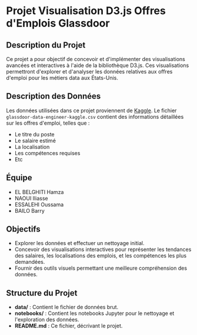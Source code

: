 # Projet Visualisation D3.js Offres d'Emplois Glassdoor

## Description du Projet
Ce projet a pour objectif de concevoir et d'implémenter des visualisations avancées et interactives à l'aide de la bibliothèque D3.js. Ces visualisations permettront d'explorer et d'analyser les données relatives aux offres d'emploi pour les métiers data aux États-Unis.

## Description des Données

Les données utilisées dans ce projet proviennent de [Kaggle](https://www.kaggle.com/datasets/hamzaelbelghiti/data-engineering-jobs-in-the-usa-glassdoor/?select=glassdoor-data-engineer-kaggle.csv). Le fichier `glassdoor-data-engineer-kaggle.csv` contient des informations détaillées sur les offres d'emploi, telles que :

- Le titre du poste
- Le salaire estimé
- La localisation
- Les compétences requises
- Etc

## Équipe

- EL BELGHITI Hamza 
- NAOUI Iliasse
- ESSALEHI Oussama
- BAILO Barry

## Objectifs

- Explorer les données et effectuer un nettoyage initial.
- Concevoir des visualisations interactives pour représenter les tendances des salaires, les localisations des emplois, et les compétences les plus demandées.
- Fournir des outils visuels permettant une meilleure compréhension des données.

## Structure du Projet

- **data/** : Contient le fichier de données brut.
- **notebooks/** : Contient les notebooks Jupyter pour le nettoyage et l'exploration des données.
- **README.md** : Ce fichier, décrivant le projet.